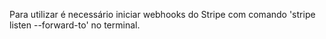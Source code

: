 Para utilizar é necessário iniciar webhooks do Stripe com comando 'stripe listen --forward-to' no terminal.
